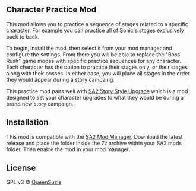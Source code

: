 ## Character Practice Mod
This mod allows you to practice a sequence of stages related to a specific character. For example you can practice all of Sonic's stages exclusively back to back.

To begin, install the mod, then select it from your mod manager and configure the settings. From there you will be able to replace the "Boss Rush" game modes with specific practice sequences for any character.
Each character has the option to practice their stages only, or their stages along with their bosses. In either case, you will place all stages in the order they would appear during a story campaing.

This practice mod pairs well with [SA2 Story Style Upgrade](https://github.com/QueenSuzie/sa2-story-style-upgrades) which is a mod designed to set your character upgrades to what they would be during a brand new story campaign.

## Installation
This mod is compatible with the [SA2 Mod Manager.](https://github.com/X-Hax/SA-Mod-Manager) Download the latest release and place the folder inside the 7z archive within your SA2 mods folder. Then enable the mod in your mod manager.

## License

GPL v3 © [QueenSuzie](https://github.com/QueenSuzie)
